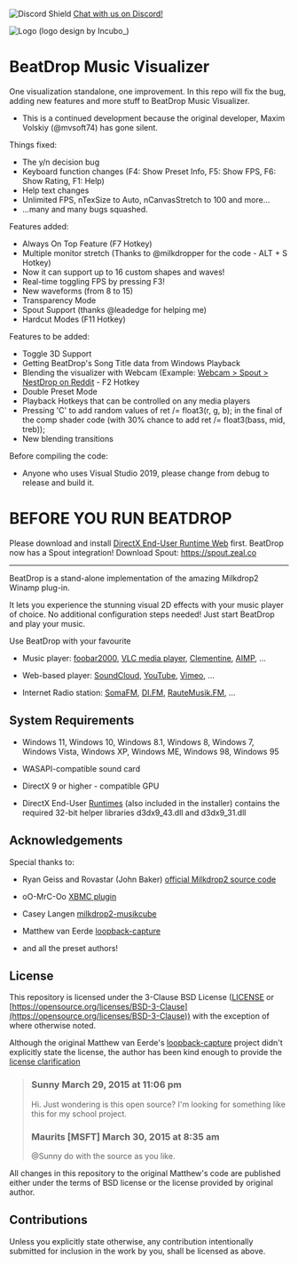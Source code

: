 ![Discord Shield](https://discord.com/api/guilds/1041603212798599168/widget.png?style=shield) [Chat with us on Discord!](https://discord.gg/rp5cBDtGuM)

![Logo](https://github.com/OfficialIncubo/The-Improved-and-Modified-Version-of-BeatDrop-Music-Visualizer/raw/master/Logos/BeatDrop%20New%20Logo%20GitGub%20ver.png) (logo design by Incubo_)

# BeatDrop Music Visualizer

One visualization standalone, one improvement.
In this repo will fix the bug, adding new features and more stuff to BeatDrop Music Visualizer.
- This is a continued development because the original developer, Maxim Volskiy (@mvsoft74) has gone silent.

Things fixed:
* The y/n decision bug
* Keyboard function changes (F4: Show Preset Info, F5: Show FPS, F6: Show Rating, F1: Help)
* Help text changes
* Unlimited FPS, nTexSize to Auto, nCanvasStretch to 100 and more...
* ...many and many bugs squashed.

Features added:
* Always On Top Feature (F7 Hotkey)
* Multiple monitor stretch (Thanks to @milkdropper for the code - ALT + S Hotkey) 
* Now it can support up to 16 custom shapes and waves!
* Real-time toggling FPS by pressing F3!
* New waveforms (from 8 to 15)
* Transparency Mode
* Spout Support (thanks @leadedge for helping me)
* Hardcut Modes (F11 Hotkey)

Features to be added:
* Toggle 3D Support
* Getting BeatDrop's Song Title data from Windows Playback
* Blending the visualizer with Webcam (Example: [Webcam > Spout > NestDrop on Reddit](https://www.reddit.com/r/NestDrop/comments/rh6zew/webcam_spout_nestdrop/) - F2 Hotkey
* Double Preset Mode
* Playback Hotkeys that can be controlled on any media players
* Pressing 'C' to add random values of ret /= float3(r, g, b); in the final of the comp shader code (with 30% chance to add ret /= float3(bass, mid, treb));
* New blending transitions

Before compiling the code:
* Anyone who uses Visual Studio 2019, please change from debug to release and build it.

# BEFORE YOU RUN BEATDROP

Please download and install [DirectX End-User Runtime Web](https://www.microsoft.com/en-us/download/details.aspx?id=35) first.
BeatDrop now has a Spout integration! Download Spout: https://spout.zeal.co

---------------------------------------------------------------------------------------------------------------------------------------------

BeatDrop is a stand-alone implementation of the amazing Milkdrop2 Winamp plug-in.

It lets you experience the stunning visual 2D effects with your music player of choice. No additional configuration steps needed! Just start BeatDrop and play your music.

Use BeatDrop with your favourite

* Music player:
  [foobar2000](https://www.foobar2000.org/),
  [VLC media player](https://www.videolan.org/vlc/index.html),
  [Clementine](https://www.clementine-player.org/),
  [AIMP](https://www.aimp.ru/),
  ...

* Web-based player:
  [SoundCloud](https://soundcloud.com/),
  [YouTube](https://www.youtube.com/),
  [Vimeo](https://vimeo.com/),
  ...

* Internet Radio station:
  [SomaFM](https://somafm.com/),
  [DI.FM](https://www.di.fm/),
  [RauteMusik.FM](https://www.rm.fm/),
  ...

## System Requirements
* Windows 11, Windows 10, Windows 8.1, Windows 8, Windows 7, Windows Vista, Windows XP, Windows ME, Windows 98, Windows 95

* WASAPI-compatible sound card

* DirectX 9 or higher - compatible GPU

* DirectX End-User [Runtimes](https://www.microsoft.com/en-us/download/details.aspx?id=8109) (also included in the installer) contains the required 32-bit helper libraries d3dx9_43.dll and d3dx9_31.dll

## Acknowledgements
Special thanks to:

* Ryan Geiss and Rovastar (John Baker) [official Milkdrop2 source code](https://sourceforge.net/projects/milkdrop2/)

* oO-MrC-Oo [XBMC plugin](https://github.com/oO-MrC-Oo/Milkdrop2-XBMC)

* Casey Langen [milkdrop2-musikcube](https://github.com/clangen/milkdrop2-musikcube)

* Matthew van Eerde [loopback-capture](https://github.com/mvaneerde/blog)

* and all the preset authors!

## License

[license]: #license

This repository is licensed under the 3-Clause BSD License ([LICENSE](LICENSE) or [https://opensource.org/licenses/BSD-3-Clause](https://opensource.org/licenses/BSD-3-Clause)) with the exception of where otherwise noted.

Although the original Matthew van Eerde's [loopback-capture](https://github.com/mvaneerde/blog) project didn't explicitly state the license, the author has been kind enough to provide the [license clarification](
https://blogs.msdn.microsoft.com/matthew_van_eerde/2014/11/05/draining-the-wasapi-capture-buffer-fully/)

> ### Sunny March 29, 2015 at 11:06 pm
> Hi. Just wondering is this open source? I'm looking for something like this for my school project.
>
> ### Maurits [MSFT] March 30, 2015 at 8:35 am
> @Sunny do with the source as you like.

All changes in this repository to the original Matthew's code are published either under the terms of BSD license or the license provided by original author.

## Contributions

Unless you explicitly state otherwise, any contribution intentionally submitted for inclusion in the work by you, shall be licensed as above.
